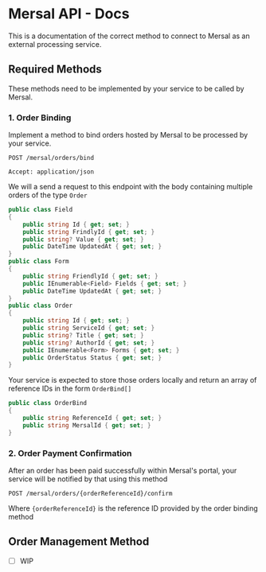 # Mersal API - Docs

This is a documentation of the correct method to connect to Mersal as an external processing service.

## Required Methods

These methods need to be implemented by your service to be called by Mersal.

### 1. Order Binding

Implement a method to bind orders hosted by Mersal to be processed by your service.

```
POST /mersal/orders/bind

Accept: application/json
```

We will a send a request to this endpoint with the body containing multiple orders of the type `Order`

```csharp
public class Field
{
    public string Id { get; set; }
    public string FrindlyId { get; set; }
    public string? Value { get; set; }
    public DateTime UpdatedAt { get; set; }
}
public class Form
{
    public string FriendlyId { get; set; }
    public IEnumerable<Field> Fields { get; set; }
    public DateTime UpdatedAt { get; set; }
}
public class Order
{
    public string Id { get; set; }
    public string ServiceId { get; set; }
    public string? Title { get; set; }
    public string? AuthorId { get; set; }
    public IEnumerable<Form> Forms { get; set; }
    public OrderStatus Status { get; set; }
}
```

Your service is expected to store those orders locally and return an array of reference IDs in the form `OrderBind[]`

```csharp
public class OrderBind
{
    public string ReferenceId { get; set; }
    public string MersalId { get; set; }
}
```

### 2. Order Payment Confirmation

After an order has been paid successfully within Mersal's portal, your service will be notified by that using this method

```
POST /mersal/orders/{orderReferenceId}/confirm
```

Where `{orderReferenceId}` is the reference ID provided by the order binding method

## Order Management Method

-[ ] WIP

